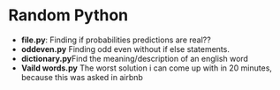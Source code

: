 # Random Python


<ul>
  
  <li><strong>file.py</strong>: Finding if probabilities predictions are real??</li>
  <li><strong>oddeven.py</strong> Finding odd even without if else statements.</li>
  <li><strong>dictionary.py</strong>Find the meaning/description of an english word</li>
  <li><strong>Vaild words.py</strong> The worst solution i can come up with in 20 minutes, because this was asked in airbnb</li>

</ul>

